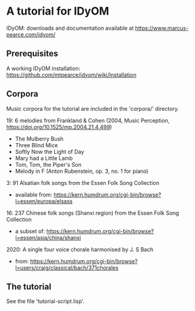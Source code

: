 # A tutorial for IDyOM

IDyOM: downloads and documentation available at https://www.marcus-pearce.com/idyom/

## Prerequisites

A working IDyOM installation: https://github.com/mtpearce/idyom/wiki/Installation

## Corpora

Music corpora for the tutorial are included in the 'corpora/' directory.

19: 6 melodies from Frankland & Cohen (2004, Music Perception, https://doi.org/10.1525/mp.2004.21.4.499)
- The Mulberry Bush
- Three Blind Mice
- Softly Now the Light of Day
- Mary had a Little Lamb
- Tom, Tom, the Piper's Son
- Melody in F (Anton Rubenstein, op. 3, no. 1 for piano)

3: 91 Alsatian folk songs from the Essen Folk Song Collection
- available from: https://kern.humdrum.org/cgi-bin/browse?l=essen/europa/elsass

16: 237 Chinese folk songs (Shanxi region) from the Essen Folk Song Collection
- a subset of: https://kern.humdrum.org/cgi-bin/browse?l=essen/asia/china/shanxi

2020: A single four voice chorale harmonised by J. S Bach
- from: https://kern.humdrum.org/cgi-bin/browse?l=users/craig/classical/bach/371chorales

## The tutorial

See the file 'tutorial-script.lisp'.
